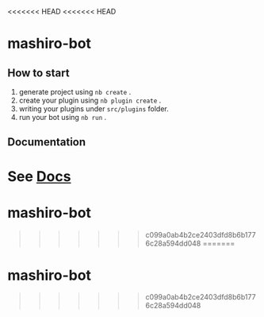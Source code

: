 <<<<<<< HEAD
<<<<<<< HEAD
# mashiro-bot

## How to start

1. generate project using `nb create` .
2. create your plugin using `nb plugin create` .
3. writing your plugins under `src/plugins` folder.
4. run your bot using `nb run` .

## Documentation

See [Docs](https://v2.nonebot.dev/)
=======
# mashiro-bot
>>>>>>> c099a0ab4b2ce2403dfd8b6b1776c28a594dd048
=======
# mashiro-bot
>>>>>>> c099a0ab4b2ce2403dfd8b6b1776c28a594dd048
